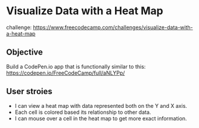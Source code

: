 # Visualize Data with a Heat Map
challenge: https://www.freecodecamp.com/challenges/visualize-data-with-a-heat-map
## Objective
Build a CodePen.io app that is functionally similar to this: https://codepen.io/FreeCodeCamp/full/aNLYPp/
## User stroies
+ I can view a heat map with data represented both on the Y and X axis.
+ Each cell is colored based its relationship to other data.
+ I can mouse over a cell in the heat map to get more exact information.
